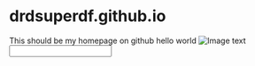 # drdsuperdf.github.io
This should be my homepage on github
hello world
![Image text](https://imgsrc.baidu.com/forum/pic/item/9358d109b3de9c8263522b8b6281800a19d843fb.jpg)
<input/>
